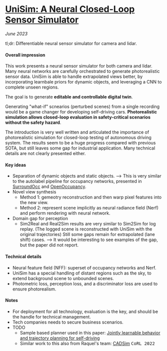 # [UniSim: A Neural Closed-Loop Sensor Simulator](https://openaccess.thecvf.com/content/CVPR2023/papers/Yang_UniSim_A_Neural_Closed-Loop_Sensor_Simulator_CVPR_2023_paper.pdf)

_June 2023_

tl;dr: Differentiable neural sensor simulator for camera and lidar.

#### Overall impression
This work presents a neural sensor simulator for both camera and lidar. Many neural networks are carefully orchestrated to generate photorealistic sensor data. UniSim is able to handle extrapolated views better, by incorporating learnbale priors for dynamic objects, and leveraging a CNN to complete unseen regions. 

The goal is to generate **editable and controllable digital twin**. 

Generating "what-if" scnearios (perturbed scenes) from a single recording would be a game changer for developing self-driving cars. **Photorealistic simulation allows closed-loop evaluation in safety-critical scenarios without the safety hazard**. 

The introduction is very well written and articulated the importance of photorealistic simulation for closed-loop testing of autonomous driving system. The results seem to be a huge progress compared with previous SOTA, but still leaves some gap for industrial application. Many technical details are not clearly presented either. 

#### Key ideas
- Separation of dynamic objects and static objects. --> This is very similar to the autolabel pipeline for occupancy networks, presented in [SurroundOcc](surroundocc.md) and [OpenOccupancy](openoccupancy.md).
- Novel view synthesis
	- Method 1: gemeotry reconstruction and then warp pixel features into the new view.
	- Method 2: represent scene implicitly as neural radiance field (Nerf) and perform rendering with neural network.
- Domain gap for perception
	- Sim2Real and Real2Sim results are very similar to Sim2Sim for log replay. (The logged scene is reconstructed with UniSim with the original trajectories) Still some gaps remain for extrapolated (lane shift) cases. --> It would be interesting to see examples of the gap, but the paper did not report.

#### Technical details
- Neural feature field (NFF): superset of occupancy networks and Nerf. 
- UniSim has a special handling of distant regions such as the sky, to extend background scene to unbounded scenes. 
- Photometric loss, perception loss, and a discriminator loss are used to ensure photorealism.


#### Notes
- For deployment for all technology, evaluation is the key, and should be the handle for technical management.
- Tech companies needs to secure business scenarios.
- TODO
	- Sample based planner used in this paper: [Jointly learnable behavior and trajectory planning for self-driving]()
	- Similar work to this also from Raquel's team: [CADSim]() <kbd>CoRL 2022</kbd>
